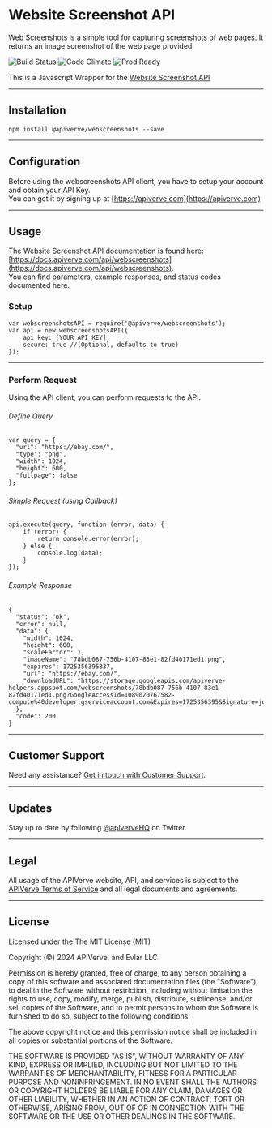 Website Screenshot API
============

Web Screenshots is a simple tool for capturing screenshots of web pages. It returns an image screenshot of the web page provided.

![Build Status](https://img.shields.io/badge/build-passing-green)
![Code Climate](https://img.shields.io/badge/maintainability-B-purple)
![Prod Ready](https://img.shields.io/badge/production-ready-blue)

This is a Javascript Wrapper for the [Website Screenshot API](https://apiverve.com/marketplace/api/webscreenshots)

---

## Installation
	npm install @apiverve/webscreenshots --save

---

## Configuration

Before using the webscreenshots API client, you have to setup your account and obtain your API Key.  
You can get it by signing up at [https://apiverve.com](https://apiverve.com)

---

## Usage

The Website Screenshot API documentation is found here: [https://docs.apiverve.com/api/webscreenshots](https://docs.apiverve.com/api/webscreenshots).  
You can find parameters, example responses, and status codes documented here.

### Setup

```
var webscreenshotsAPI = require('@apiverve/webscreenshots');
var api = new webscreenshotsAPI({
    api_key: [YOUR_API_KEY],
    secure: true //(Optional, defaults to true)
});
```

---


### Perform Request
Using the API client, you can perform requests to the API.

###### Define Query

```
var query = {
  "url": "https://ebay.com/",
  "type": "png",
  "width": 1024,
  "height": 600,
  "fullpage": false
};
```

###### Simple Request (using Callback)

```
api.execute(query, function (error, data) {
    if (error) {
        return console.error(error);
    } else {
        console.log(data);
    }
});
```

###### Example Response

```
{
  "status": "ok",
  "error": null,
  "data": {
    "width": 1024,
    "height": 600,
    "scaleFactor": 1,
    "imageName": "78bdb087-756b-4107-83e1-82fd40171ed1.png",
    "expires": 1725356395837,
    "url": "https://ebay.com/",
    "downloadURL": "https://storage.googleapis.com/apiverve-helpers.appspot.com/webscreenshots/78bdb087-756b-4107-83e1-82fd40171ed1.png?GoogleAccessId=1089020767582-compute%40developer.gserviceaccount.com&Expires=1725356395&Signature=jqAuoBhrbsSqs61blsFdnXEU35QOanhFnL0FN2d82cDDTXAUWonuRURUjyyhmABe02dVD3sMpvQDh0V39ROFcukPFASdIhr4HdWnKl743JLx03jrW%2FJ2baK3lZCZemPkS%2F61VqcHV1YB5XsxqsDNNkQ8QL8xlzUslHUgjuVKsorDCpBL5iFPSLo0l5DO3wvZ6UudJJP11j1MAnRmWQC7%2FkUBc7AP4akQvm6N7lftFkx8z6%2FptdxBt60w1XR6Ixoy6Vl31tvd6UjyWhjmF8JbujRSRYXmh0vjTNZBp5BX7xUntQUSMXhQf%2Bj3bXq7ZcsfMAAtqonqbzC6SBZgzSu2kA%3D%3D"
  },
  "code": 200
}
```

---

## Customer Support

Need any assistance? [Get in touch with Customer Support](https://apiverve.com/contact).

---

## Updates
Stay up to date by following [@apiverveHQ](https://twitter.com/apiverveHQ) on Twitter.

---

## Legal

All usage of the APIVerve website, API, and services is subject to the [APIVerve Terms of Service](https://apiverve.com/terms) and all legal documents and agreements.

---

## License
Licensed under the The MIT License (MIT)

Copyright (&copy;) 2024 APIVerve, and Evlar LLC

Permission is hereby granted, free of charge, to any person obtaining a copy of this software and associated documentation files (the "Software"), to deal in the Software without restriction, including without limitation the rights to use, copy, modify, merge, publish, distribute, sublicense, and/or sell copies of the Software, and to permit persons to whom the Software is furnished to do so, subject to the following conditions:

The above copyright notice and this permission notice shall be included in all copies or substantial portions of the Software.

THE SOFTWARE IS PROVIDED "AS IS", WITHOUT WARRANTY OF ANY KIND, EXPRESS OR IMPLIED, INCLUDING BUT NOT LIMITED TO THE WARRANTIES OF MERCHANTABILITY, FITNESS FOR A PARTICULAR PURPOSE AND NONINFRINGEMENT. IN NO EVENT SHALL THE AUTHORS OR COPYRIGHT HOLDERS BE LIABLE FOR ANY CLAIM, DAMAGES OR OTHER LIABILITY, WHETHER IN AN ACTION OF CONTRACT, TORT OR OTHERWISE, ARISING FROM, OUT OF OR IN CONNECTION WITH THE SOFTWARE OR THE USE OR OTHER DEALINGS IN THE SOFTWARE.